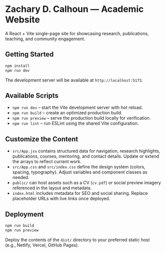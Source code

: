 # Zachary D. Calhoun — Academic Website

A React + Vite single-page site for showcasing research, publications, teaching, and community engagement.

## Getting Started

```bash
npm install
npm run dev
```

The development server will be available at `http://localhost:5173`.

## Available Scripts

- `npm run dev` – start the Vite development server with hot reload.
- `npm run build` – create an optimized production build.
- `npm run preview` – serve the production build locally for verification.
- `npm run lint` – run ESLint using the shared Vite configuration.

## Customize the Content

- `src/App.jsx` contains structured data for navigation, research highlights, publications, courses, mentoring, and contact details. Update or extend the arrays to reflect current work.
- `src/App.css` and `src/index.css` define the design system (colors, spacing, typography). Adjust variables and component classes as needed.
- `public/` can host assets such as a CV (`cv.pdf`) or social preview imagery referenced in the layout and metadata.
- `index.html` includes metadata for SEO and social sharing. Replace placeholder URLs with live links once deployed.

## Deployment

```bash
npm run build
npm run preview
```

Deploy the contents of the `dist/` directory to your preferred static host (e.g., Netlify, Vercel, GitHub Pages).
